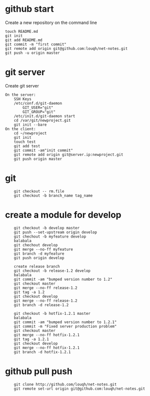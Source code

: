 # github start 
Create a new repository on the command line

    touch README.md
    git init
    git add README.md
    git commit -m "first commit"
    git remote add origin git@github.com:louqh/net-notes.git
    git push -u origin master


# git server
Create git server

    On the server:
        SSH Keys 
        /etc/conf.d/git-daemon 
            GIT_USER="git"
            GIT_GROUP="git"
        /etc/init.d/git-daemon start
        cd /var/git/newproject.git
        git init --bare
    On the client:
        cd ~/newproject
        git init
        touch test
        git add test
        git commit -am"init commit"
        git remote add origin git@server.ip:newproject.git
        git push origin master

# git
        git checkout -- rm.file
        git checkout -b branch_name tag_name

# create a module for develop

        git checkout -b develop master
        git push --set-upstream origin develop
        git chechout -b myfeature develop
        balabala
        git chechout develop
        git merge --no-ff myfeature
        git branch -d myfeature
        git push origin develop

        create release branch
        git checkout -b release-1.2 develop
        balabala
        git commit -am "bumped version number to 1.2"
        git checkout master
        git merge --no-ff release-1.2
        git tag -a 1.2
        git checkout develop
        git merge --no-ff release-1.2
        git branch -d release-1.2

        git checkout -b hotfix-1.2.1 master
        balabala
        git commit -am "bumped version number to 1.2.1"
        git commit -m "Fixed server production problem"
        git checkout master
        git merge --no-ff hotfix-1.2.1
        git tag -a 1.2.1
        git checkout develop
        git merge --no-ff hotfix-1.2.1
        git branch -d hotfix-1.2.1

# github pull push 

        git clone http://github.com/louqh/net-notes.git
        git remote set-url origin git@github.com:louqh/net-notes.git
